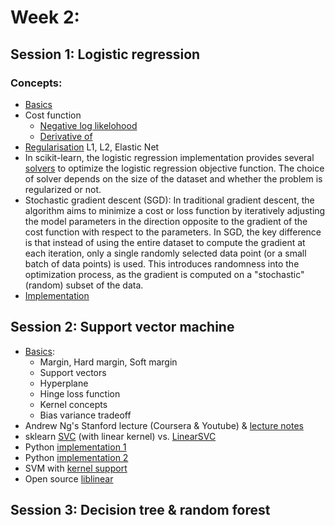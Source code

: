 
# Week 2: 

## Session 1: Logistic regression  

### Concepts: 
- [Basics](https://towardsdatascience.com/introduction-to-logistic-regression-66248243c148)
- Cost function
  - [Negative log likelohood](https://medium.com/@ashisharora2204/logistic-regression-maximum-likelihood-estimation-gradient-descent-a7962a452332)
  - [Derivative of](https://medium.com/analytics-vidhya/derivative-of-log-loss-function-for-logistic-regression-9b832f025c2d#:~:text=Since%20the%20hypothesis%20function%20for,function%20follows%20a%20certain%20pattern)
- [Regularisation](https://compgenomr.github.io/book/logistic-regression-and-regularization.html) L1, L2, Elastic Net
- In scikit-learn, the logistic regression implementation provides several [solvers](https://scikit-learn.org/stable/modules/generated/sklearn.linear_model.LogisticRegression.html#sklearn.linear_model.LogisticRegression) to optimize the logistic regression objective function. The choice of solver depends on the size of the dataset and whether the problem is regularized or not.
- Stochastic gradient descent (SGD): In traditional gradient descent, the algorithm aims to minimize a cost or loss function by iteratively adjusting the model parameters in the direction opposite to the gradient of the cost function with respect to the parameters. In SGD, the key difference is that instead of using the entire dataset to compute the gradient at each iteration, only a single randomly selected data point (or a small batch of data points) is used. This introduces randomness into the optimization process, as the gradient is computed on a "stochastic" (random) subset of the data.
- [Implementation](https://atmamani.github.io/projects/ml/implementing-logistic-regression-in-python/)


## Session 2: Support vector machine 
- [Basics](https://towardsdatascience.com/machine-learning-iv-support-vector-machines-kaggle-dataset-with-svms-57d7c885652a):
  - Margin, Hard margin, Soft margin 
  - Support vectors 
  - Hyperplane 
  - Hinge loss function 
  - Kernel concepts
  - Bias variance tradeoff 
- Andrew Ng's Stanford lecture (Coursera & Youtube) & [lecture notes](https://cs229.stanford.edu/main_notes.pdf)
- sklearn [SVC](https://scikit-learn.org/stable/modules/svm.html#svm-kernels) (with linear kernel) vs. [LinearSVC](https://scikit-learn.org/stable/modules/generated/sklearn.svm.LinearSVC.html) 
- Python [implementation 1](https://www.pycodemates.com/2022/10/implementing-SVM-from-scratch-in-python.html?utm_content=cmp-true)
- Python [implementation 2](https://colab.research.google.com/drive/1nw3Cxy00W1Jpkd1Kmv9hhux6Euz9omNl?usp=sharing#scrollTo=x7sKawRDPd4m)
- SVM with [kernel support](https://towardsdatascience.com/support-vector-machines-learning-data-science-step-by-step-f2a569d90f76)
- Open source [liblinear](https://github.com/cjlin1/liblinear)
## Session 3: Decision tree & random forest 
